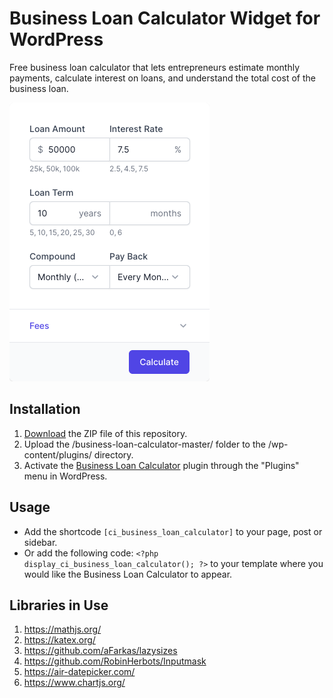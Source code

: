 # Business Loan Calculator Widget for WordPress

Free business loan calculator that lets entrepreneurs estimate monthly payments, calculate interest on loans, and understand the total cost of the business loan.

![Business Loan Calculator Input Form](/assets/images/screenshot-1.png "Business Loan Calculator Input Form")

## Installation

1. [Download](https://github.com/pub-calculator-io/business-loan-calculator/archive/refs/heads/master.zip) the ZIP file of this repository.
2. Upload the /business-loan-calculator-master/ folder to the /wp-content/plugins/ directory.
3. Activate the [Business Loan Calculator](https://www.calculator.io/business-loan-calculator/ "Business Loan Calculator Homepage") plugin through the "Plugins" menu in WordPress.

## Usage
* Add the shortcode `[ci_business_loan_calculator]` to your page, post or sidebar.
* Or add the following code: `<?php display_ci_business_loan_calculator(); ?>` to your template where you would like the Business Loan Calculator to appear.

## Libraries in Use
1. https://mathjs.org/
2. https://katex.org/
3. https://github.com/aFarkas/lazysizes
4. https://github.com/RobinHerbots/Inputmask
5. https://air-datepicker.com/
6. https://www.chartjs.org/
